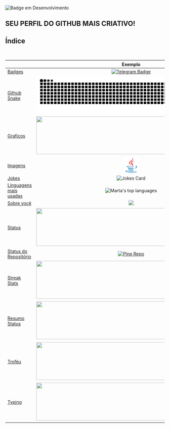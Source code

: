 ![Badge em Desenvolvimento](http://img.shields.io/static/v1?label=STATUS&message=EM%20DESENVOLVIMENTO&color=GREEN&style=for-the-badge)

## SEU PERFIL DO GITHUB MAIS CRIATIVO!


## Índice

<br>

|| Exemplo|
|---|:---:|
| [Badges](./badge.md)|[![Telegram Badge](https://img.shields.io/badge/Telegram-2CA5E0?style=for-the-badge&logo=telegram&logoColor=white)]()|
| [Github Snake](./snake.md)|<img src="https://github.com/martageraldo/martageraldo/blob/output/github-contribution-grid-snake.svg" height="120" width="600">|
|[Graficos](./graficos.md)| <img src="https://activity-graph.herokuapp.com/graph?username=martageraldo&theme=minimal" height="120" width="600"> |
|[Imagens](./image.md)|<img src="https://raw.githubusercontent.com/devicons/devicon/master/icons/java/java-original.svg" alt="java" width="50" height="50"/>|
|[Jokes](./jokes.md)|![Jokes Card](https://readme-jokes.vercel.app/api)|
|[Linguagens mais usadas](./linguagensUsadas.md)| ![Marta's top languages](https://github-readme-stats.vercel.app/api/top-langs/?username=martageraldo&theme=blue-green)|
| [Sobre você](./comeco.md)| <img src="https://github.com/martageraldo/things-for-your-github-profile/blob/main/img/aboutyou.jpg?raw=true"  height="280" >  |
| [Status](./status.md)|<img src="https://github-readme-stats.vercel.app/api?username=martageraldo&bg_color=30,e96443,904e95&title_color=fff&text_color=fff" height="120" width="600">|
| [Status do Repositório](./statusRepositorio.md)|[![Pine Repo](https://github-readme-stats.vercel.app/api/pin/?username=martageraldo&repo=github-readme-stats&cache_seconds=86400&theme=rose_pine)]()|
| [Streak Stats](./streakStats.md)|<img src="https://github-readme-streak-stats.herokuapp.com/?user=martageraldo" height="120" width="600">|
| [Resumo Status](./status.md)|<img src="https://github-profile-summary-cards.vercel.app/api/cards/profile-details?username=martageraldo&theme=radical" height="120" width="600">|
|[Troféu](./trofeu.md)|<img src="https://github-profile-trophy.vercel.app/?username=sciencepal&theme=juicyfresh&no-frame=true&row=1&&margin-w=20&no-bg=true" height="120" width="600"> |
|[Typing](./typing.md)| <img src="https://raw.githubusercontent.com/martageraldo/things-for-your-github-profile/fcab89e6b75f9d0be95fe88fea5528a7a3ff5cbc/img/giveStarRepo.svg" height="120" width="600">|

